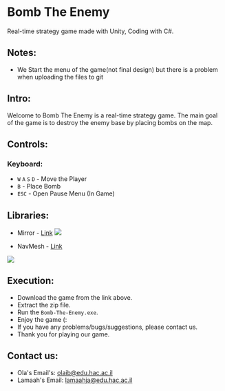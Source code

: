 ﻿# Bomb The Enemy
Real-time strategy game made with Unity, Coding with C#.

## Notes:
- We Start the menu of the game(not final design) but there is a problem when uploading the files to git

## Intro:
Welcome to Bomb The Enemy is a real-time strategy game.
The main goal of the game is to destroy the enemy base by placing bombs on the map.

## Controls:

### Keyboard:
- `W` `A` `S` `D` - Move the Player
- `B` - Place Bomb
- `ESC` - Open Pause Menu (In Game)

## Libraries:
- Mirror - <a href="https://assetstore.unity.com/packages/tools/network/mirror-129321">Link</a> <img src="https://mirror-networking.com/wp-content/uploads/2022/07/mirror_icon_1950x1300_M_reviews_SMALL.png" />

- NavMesh - <a href="https://docs.unity3d.com/2023.2/Documentation/Manual/nav-BuildingNavMesh.html">Link</a> 
<img src="https://i.ytimg.com/vi/CHV1ymlw-P8/maxresdefault.jpg" />

## Execution:
- Download the game from the link above.
- Extract the zip file.
- Run the `Bomb-The-Enemy.exe`.
- Enjoy the game (:
- If you have any problems/bugs/suggestions, please contact us.
- Thank you for playing our game.

## Contact us:
- Ola's Email's: <a href="mailto:olaib@edu.hac.ac.il">olaib@edu.hac.ac.il</a>
- Lamaah's Email: <a href="mailto:lamaahja@edu.hac.ac.il">lamaahja@edu.hac.ac.il</a>
